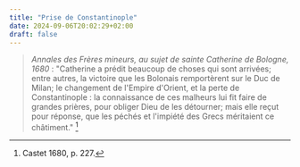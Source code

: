 ```yaml
---
title: "Prise de Constantinople"
date: 2024-09-06T20:02:29+02:00
draft: false
---
```



> *Annales des Frères mineurs, au sujet de sainte Catherine de Bologne, 1680* : "Catherine a prédit beaucoup de choses qui sont arrivées; entre autres, la victoire que les Bolonais remportèrent sur le Duc de Milan; le changement de l'Empire d'Orient, et la perte de Constantinople : la connaissance de ces malheurs lui fit faire de grandes prières, pour obliger Dieu de les détourner; mais elle reçut pour réponse, que les péchés et l'impiété des Grecs méritaient ce châtiment." [^1]

[^1]: Castet 1680, p. 227.
